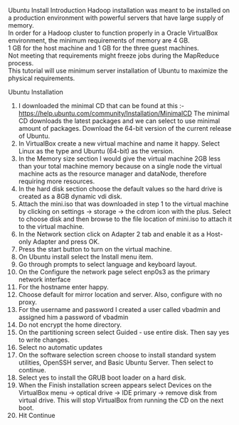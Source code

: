 Ubuntu Install
Introduction
Hadoop installation was meant to be installed on a production environment with powerful servers that have large supply of memory.  
In order for a Hadoop cluster to function properly in a Oracle VirtualBox environment, the minimum requirements of memory are 4 GB.  
1 GB for the host machine and 1 GB for the three guest machines.  
Not meeting that requirements might freeze jobs during the MapReduce process.  
This tutorial will use minimum server installation of Ubuntu to maximize the physical requirements.  

Ubuntu Installation
1.	I downloaded the minimal CD that can be found at this :-https://help.ubuntu.com/community/Installation/MinimalCD
    The minimal CD downloads the latest packages and we can select to use minimal amount of packages. 
    Download the 64-bit version of the current release of Ubuntu.  
2.	In VirtualBox create a new virtual machine and name it happy.  Select Linux as the type and Ubuntu (64-bit) as the version.  
3.	In the Memory size section I would give the virtual machine 2GB less than your total machine memory because on a single node the virtual machine acts as the resource manager and dataNode, therefore requiring more resources.
4.	In the hard disk section choose the default values so the hard drive is created as a 8GB dynamic vdi disk.
5.	Attach the mini.iso that was downloaded in step 1 to the virtual machine by clicking on settings → storage → the cdrom icon with the plus.  Select to choose disk and then browse to the file location of mini.iso to attach it to the virtual machine.
6.	In the Network section click on Adapter 2 tab and enable it as a Host-only Adapter and press OK.
7.	Press the start button to turn on the virtual machine.
8.	On Ubuntu install select the Install menu item.
9.	Go through prompts to select language and keyboard layout.
10.	On the Configure the network page select enp0s3 as the primary network interface
11.	For the hostname enter happy.
12.	Choose default for mirror location and server.  Also, configure with no proxy.
13.	For the username and password I created a user called vbadmin and assigned him a password of vbadmin
14.	Do not encrypt the home directory.  
15.	On the partitioning screen select Guided - use entire disk.  Then say yes to write changes.
16.	Select no automatic updates
17.	On the software selection screen choose to install standard system utilities, OpenSSH server, and Basic Ubuntu Server.  Then select to continue.        
18.	Select yes to install the GRUB boot loader on a hard disk.
19.	When the Finish installation screen appears select Devices on the VirtualBox menu → optical drive →  IDE primary → remove disk from virtual drive.  This will stop VirtualBox from running the CD on the next boot.
20.	Hit Continue


